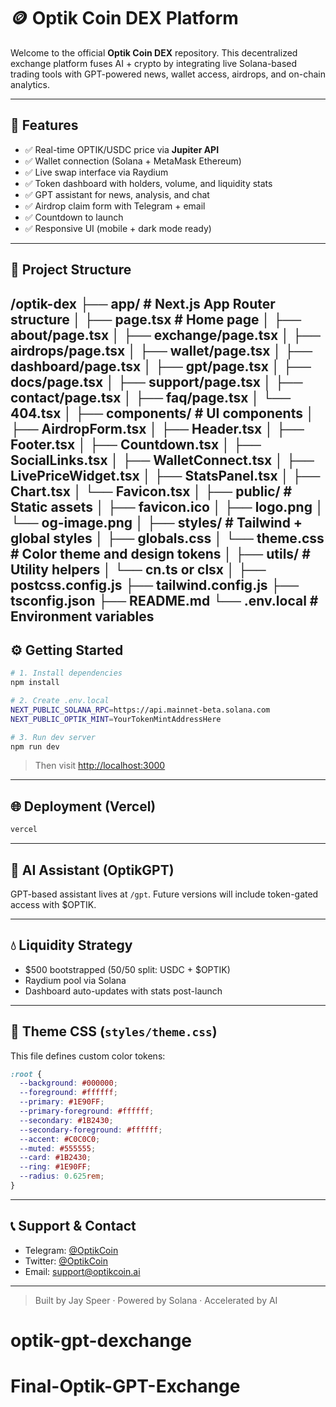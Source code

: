 # 🪙 Optik Coin DEX Platform

Welcome to the official **Optik Coin DEX** repository. This decentralized exchange platform fuses AI + crypto by integrating live Solana-based trading tools with GPT-powered news, wallet access, airdrops, and on-chain analytics.

---

## 🚀 Features

* ✅ Real-time OPTIK/USDC price via **Jupiter API**
* ✅ Wallet connection (Solana + MetaMask Ethereum)
* ✅ Live swap interface via Raydium
* ✅ Token dashboard with holders, volume, and liquidity stats
* ✅ GPT assistant for news, analysis, and chat
* ✅ Airdrop claim form with Telegram + email
* ✅ Countdown to launch
* ✅ Responsive UI (mobile + dark mode ready)

---

## 📁 Project Structure

/optik-dex
├── app/                  # Next.js App Router structure
│   ├── page.tsx          # Home page
│   ├── about/page.tsx
│   ├── exchange/page.tsx
│   ├── airdrops/page.tsx
│   ├── wallet/page.tsx
│   ├── dashboard/page.tsx
│   ├── gpt/page.tsx
│   ├── docs/page.tsx
│   ├── support/page.tsx
│   ├── contact/page.tsx
│   ├── faq/page.tsx
│   └── 404.tsx
│
├── components/           # UI components
│   ├── AirdropForm.tsx
│   ├── Header.tsx
│   ├── Footer.tsx
│   ├── Countdown.tsx
│   ├── SocialLinks.tsx
│   ├── WalletConnect.tsx
│   ├── LivePriceWidget.tsx
│   ├── StatsPanel.tsx
│   ├── Chart.tsx
│   └── Favicon.tsx
│
├── public/               # Static assets
│   ├── favicon.ico
│   ├── logo.png
│   └── og-image.png
│
├── styles/               # Tailwind + global styles
│   ├── globals.css
│   └── theme.css         # Color theme and design tokens
│
├── utils/                # Utility helpers
│   └── cn.ts or clsx
│
├── postcss.config.js
├── tailwind.config.js
├── tsconfig.json
├── README.md
└── .env.local            # Environment variables
---

## ⚙️ Getting Started

```bash
# 1. Install dependencies
npm install

# 2. Create .env.local
NEXT_PUBLIC_SOLANA_RPC=https://api.mainnet-beta.solana.com
NEXT_PUBLIC_OPTIK_MINT=YourTokenMintAddressHere

# 3. Run dev server
npm run dev
```

> Then visit [http://localhost:3000](http://localhost:3000)

---

## 🌐 Deployment (Vercel)

```bash
vercel
```

---

## 🧠 AI Assistant (OptikGPT)

GPT-based assistant lives at `/gpt`. Future versions will include token-gated access with \$OPTIK.

---

## 💧 Liquidity Strategy

* \$500 bootstrapped (50/50 split: USDC + \$OPTIK)
* Raydium pool via Solana
* Dashboard auto-updates with stats post-launch

---

## 🎨 Theme CSS (`styles/theme.css`)

This file defines custom color tokens:

```css
:root {
  --background: #000000;
  --foreground: #ffffff;
  --primary: #1E90FF;
  --primary-foreground: #ffffff;
  --secondary: #1B2430;
  --secondary-foreground: #ffffff;
  --accent: #C0C0C0;
  --muted: #555555;
  --card: #1B2430;
  --ring: #1E90FF;
  --radius: 0.625rem;
}
```

---

## 📞 Support & Contact

* Telegram: [@OptikCoin](https://t.me/Optik_Coin)
* Twitter: [@OptikCoin](https://twitter.com/OptikCoin)
* Email: [support@optikcoin.ai](mailto:support@optikcoin.ai)

---

> Built by Jay Speer · Powered by Solana · Accelerated by AI
# optik-gpt-dexchange
# Final-Optik-GPT-Exchange
